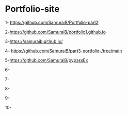# Portfolio-site
1- https://github.com/SamuraiB/Portfolio-part2


2-https://github.com/SamuraiB/portfolio1.github.io


3-https://samuraib.github.io/


4- https://github.com/SamuraiB/part3-portfolio-/tree/main


5-https://github.com/SamuraiB/pypassEx


6-


7-


8-


9-


10-


